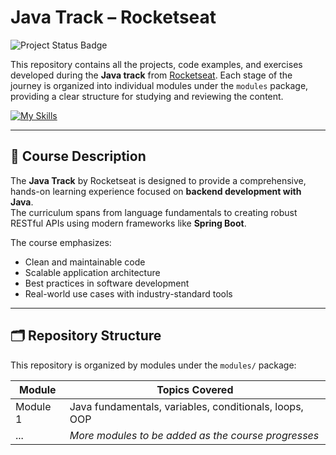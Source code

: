 # Java Track – Rocketseat

![Project Status Badge](https://img.shields.io/badge/course-in--progress-blue)

This repository contains all the projects, code examples, and exercises developed during the **Java track** from [Rocketseat](https://rocketseat.com.br/). Each stage of the journey is organized into individual modules under the `modules` package, providing a clear structure for studying and reviewing the content.

[![My Skills](https://skillicons.dev/icons?i=java,spring,postgresql,docker,maven)](https://skillicons.dev)

---

## 📖 Course Description

The **Java Track** by Rocketseat is designed to provide a comprehensive, hands-on learning experience focused on **backend development with Java**.  
The curriculum spans from language fundamentals to creating robust RESTful APIs using modern frameworks like **Spring Boot**.

The course emphasizes:
- Clean and maintainable code
- Scalable application architecture
- Best practices in software development
- Real-world use cases with industry-standard tools

---

## 🗂️ Repository Structure

This repository is organized by modules under the `modules/` package:

| Module     | Topics Covered                                              |
|------------|-------------------------------------------------------------|
| Module 1   | Java fundamentals, variables, conditionals, loops, OOP      |
| ...        | *More modules to be added as the course progresses*         |

